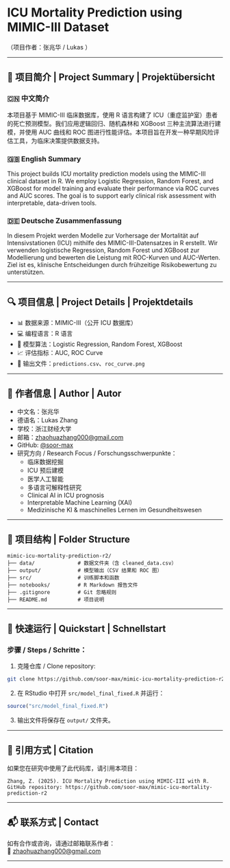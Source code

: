 
# ICU Mortality Prediction using MIMIC-III Dataset
（项目作者：张兆华 / Lukas ）

---

## 📌 项目简介 | Project Summary | Projektübersicht

### 🇨🇳 中文简介
本项目基于 MIMIC-III 临床数据库，使用 R 语言构建了 ICU（重症监护室）患者的死亡预测模型。我们应用逻辑回归、随机森林和 XGBoost 三种主流算法进行建模，并使用 AUC 曲线和 ROC 图进行性能评估。本项目旨在开发一种早期风险评估工具，为临床决策提供数据支持。

### 🇬🇧 English Summary
This project builds ICU mortality prediction models using the MIMIC-III clinical dataset in R. We employ Logistic Regression, Random Forest, and XGBoost for model training and evaluate their performance via ROC curves and AUC scores. The goal is to support early clinical risk assessment with interpretable, data-driven tools.

### 🇩🇪 Deutsche Zusammenfassung
In diesem Projekt werden Modelle zur Vorhersage der Mortalität auf Intensivstationen (ICU) mithilfe des MIMIC-III-Datensatzes in R erstellt. Wir verwenden logistische Regression, Random Forest und XGBoost zur Modellierung und bewerten die Leistung mit ROC-Kurven und AUC-Werten. Ziel ist es, klinische Entscheidungen durch frühzeitige Risikobewertung zu unterstützen.

---

## 🔍 项目信息 | Project Details | Projektdetails

- 📊 数据来源：MIMIC-III（公开 ICU 数据库）
- 💻 编程语言：R 语言
- 🧠 模型算法：Logistic Regression, Random Forest, XGBoost
- 📈 评估指标：AUC, ROC Curve
- 🧪 输出文件：`predictions.csv`、`roc_curve.png`

---

## 👤 作者信息 | Author | Autor

- 中文名：张兆华
- 德语名：Lukas Zhang
- 学校：浙江财经大学
- 邮箱：zhaohuazhang000@gmail.com
- GitHub: [@soor-max](https://github.com/soor-max)
- 研究方向 / Research Focus / Forschungsschwerpunkte：
  - 临床数据挖掘
  - ICU 预后建模
  - 医学人工智能
  - 多语言可解释性研究
  - Clinical AI in ICU prognosis
  - Interpretable Machine Learning (XAI)
  - Medizinische KI & maschinelles Lernen im Gesundheitswesen

---

## 📁 项目结构 | Folder Structure

```
mimic-icu-mortality-prediction-r2/
├── data/              # 数据文件夹（含 cleaned_data.csv）
├── output/            # 模型输出（CSV 结果和 ROC 图）
├── src/               # 训练脚本和函数
├── notebooks/         # R Markdown 报告文件
├── .gitignore         # Git 忽略规则
├── README.md          # 项目说明
```

---

## 🚀 快速运行 | Quickstart | Schnellstart

### 步骤 / Steps / Schritte：

1. 克隆仓库 / Clone repository:
```bash
git clone https://github.com/soor-max/mimic-icu-mortality-prediction-r2.git
```

2. 在 RStudio 中打开 `src/model_final_fixed.R` 并运行：
```r
source("src/model_final_fixed.R")
```

3. 输出文件将保存在 `output/` 文件夹。

---

## 📜 引用方式 | Citation

如果您在研究中使用了此代码库，请引用本项目：
```
Zhang, Z. (2025). ICU Mortality Prediction using MIMIC-III with R. GitHub repository: https://github.com/soor-max/mimic-icu-mortality-prediction-r2
```

---

## 📬 联系方式 | Contact

如有合作或咨询，请通过邮箱联系作者：  
📧 zhaohuazhang000@gmail.com

---
